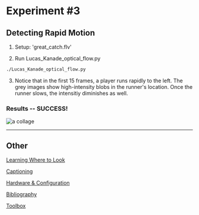 # Experiment #3
## Detecting Rapid Motion

1. Setup: 'great_catch.flv'

2. Run Lucas_Kanade_optical_flow.py
```bash
./Lucas_Kanade_optical_flow.py
```

3. Notice that in the first 15 frames, a player runs rapidly to the left. The grey images show high-intensity blobs in the runner's location. Once the runner slows, the intensitiy diminishes as well.


### Results -- SUCCESS!
![a collage](figures/Experiment3_collage.png)

-------------

## Other
[Learning Where to Look](Where-To-Look-Next.md)

[Captioning](Captioning.md)

[Hardware & Configuration](Hardware-And-Config.md)

[Bibliography](Bibliography.md)

[Toolbox](Toolbox.md)